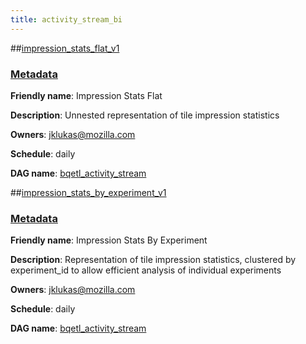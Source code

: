 ```yaml
---
title: activity_stream_bi
---
```


##[impression_stats_flat_v1](https://github.com/mozilla/bigquery-etl/blob/master/sql/moz-fx-data-shared-prod/activity_stream_bi/impression_stats_flat_v1)
### [Metadata](https://github.com/mozilla/bigquery-etl/blob/master/sql/moz-fx-data-shared-prod/activity_stream_bi/impression_stats_flat_v1/metadata.yaml)

**Friendly name**: Impression Stats Flat

**Description**: Unnested representation of tile impression statistics

**Owners**: [jklukas@mozilla.com](mailto:jklukas@mozilla.com)

**Schedule**: daily

**DAG name**: [bqetl_activity_stream](https://github.com/mozilla/bigquery-etl/blob/master/dags/bqetl_activity_stream.py)

##[impression_stats_by_experiment_v1](https://github.com/mozilla/bigquery-etl/blob/master/sql/moz-fx-data-shared-prod/activity_stream_bi/impression_stats_by_experiment_v1)
### [Metadata](https://github.com/mozilla/bigquery-etl/blob/master/sql/moz-fx-data-shared-prod/activity_stream_bi/impression_stats_by_experiment_v1/metadata.yaml)

**Friendly name**: Impression Stats By Experiment

**Description**: Representation of tile impression statistics, clustered by experiment_id to allow efficient analysis of individual experiments

**Owners**: [jklukas@mozilla.com](mailto:jklukas@mozilla.com)

**Schedule**: daily

**DAG name**: [bqetl_activity_stream](https://github.com/mozilla/bigquery-etl/blob/master/dags/bqetl_activity_stream.py)

